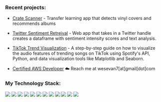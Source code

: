 ### Recent projects:

- [Crate Scanner](https://github.com/tklein98/crate_scanner/) - Transfer learning app that detects vinyl covers and recommends albums
- [Twitter Sentiment Retreival](https://twitter-sentiment-retrieval.herokuapp.com/) - Web app that takes in a Twitter handle creates a dataframe with sentiment intensity scores and text analysis. 
- [TikTok Trend Visualization](https://medium.com/@wesevan7/visualizing-song-trends-on-tiktok-c53b211789a5) - A step-by-step guide on how to visualize the audio features of trending songs on TikTok using Spotify's API, Python, and data visualization tools like Matplotlib and Seaborn. 

- [Certified AWS Developer](https://www.linkedin.com/feed/update/urn:li:activity:6858384564923047936/) ☁️ Reach me at wesevan7[at]gmail[dot]com

### My Technology Stack:
<img src="https://img.shields.io/badge/Python-3776AB?style=for-the-badge&logo=python&logoColor=white" /> <img src="https://img.shields.io/badge/Swift-FA7343?style=for-the-badge&logo=swift&logoColor=white" /> <img src="https://img.shields.io/badge/PostgreSQL-316192?style=for-the-badge&logo=postgresql&logoColor=white" /> <img src="https://img.shields.io/badge/Amazon_AWS-232F3E?style=for-the-badge&logo=amazon-aws&logoColor=white" /> <img src="https://img.shields.io/badge/Python-3776AB?style=for-the-badge&logo=python&logoColor=white" />  <img src="https://img.shields.io/badge/pandas-150458?style=for-the-badge&logo=pandas&logoColor=white" /> <img src="https://img.shields.io/badge/jupyter-F37626?style=for-the-badge&logo=jupyter&logoColor=white" /> <img src="https://img.shields.io/badge/numpy-013243?style=for-the-badge&logo=numpy&logoColor=white" /> <img src="https://img.shields.io/badge/docker-2496ED?style=for-the-badge&logo=docker&logoColor=white" /> <img src="https://img.shields.io/badge/googlecloud-013243?style=for-the-badge&logo=numpy&logoColor=white" /> <img src="https://img.shields.io/badge/scikitlearn-F7931E?style=for-the-badge&logo=scikit-learn&logoColor=white" /> <img src="https://img.shields.io/badge/tensorflow-FF6F00?style=for-the-badge&logo=tensorflow&logoColor=white" />
